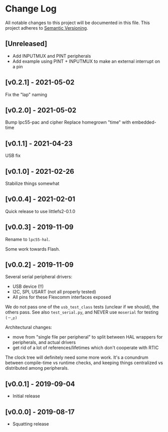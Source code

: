 # Change Log

All notable changes to this project will be documented in this file.
This project adheres to [Semantic Versioning](http://semver.org/).

## [Unreleased]

- Add INPUTMUX and PINT peripherals
- Add example using PINT + INPUTMUX to make an external interrupt on a pin

## [v0.2.1] - 2021-05-02
Fix the "lap" naming

## [v0.2.0] - 2021-05-02
Bump lpc55-pac and cipher
Replace homegrown "time" with embedded-time

## [v0.1.1] - 2021-04-23
USB fix

## [v0.1.0] - 2021-02-26
Stabilize things somewhat

## [v0.0.4] - 2021-02-01
Quick release to use littlefs2-0.1.0

## [v0.0.3] - 2019-11-09
Rename to `lpc55-hal`.

Some work towards Flash.

## [v0.0.2] - 2019-11-09

Several serial peripheral drivers:
- USB device (!!)
- I2C, SPI, USART (not all properly tested)
- All pins for these Flexcomm interfaces exposed

We do not pass one of the `usb_test_class` tests (unclear
if we should), the others pass. See also `test_serial.py`,
and NEVER use `moserial` for testing `(－‸ლ)`

Architectural changes:
- move from "single file per peripheral" to split between
  HAL wrappers for peripherals, and actual drivers
- get rid of a lot of references/lifetimes which don't
  cooperate with RTIC

The clock tree will definitely need some more work.
It's a conundrum between compile-time vs runtime checks,
and keeping things centralized vs distributed among peripherals.


## [v0.0.1] - 2019-09-04

- Initial release

## [v0.0.0] - 2019-08-17

- Squatting release

